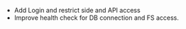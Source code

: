 - Add Login and restrict side and API access
- Improve health check for DB connection and FS access.
